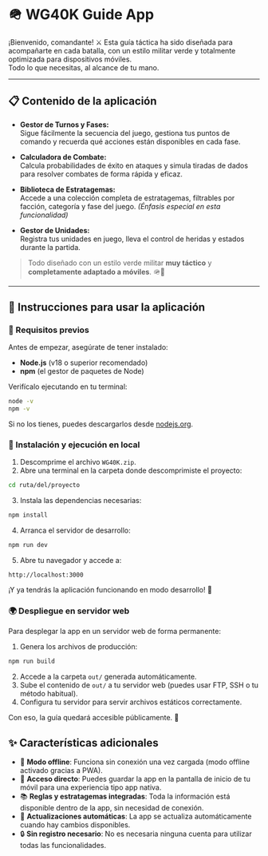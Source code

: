 # 🪖 WG40K Guide App

¡Bienvenido, comandante! ⚔️ Esta guía táctica ha sido diseñada para acompañarte en cada batalla, con un estilo militar verde y totalmente optimizada para dispositivos móviles.  
Todo lo que necesitas, al alcance de tu mano.

---

## 📋 Contenido de la aplicación

- **Gestor de Turnos y Fases:**  
  Sigue fácilmente la secuencia del juego, gestiona tus puntos de comando y recuerda qué acciones están disponibles en cada fase.

- **Calculadora de Combate:**  
  Calcula probabilidades de éxito en ataques y simula tiradas de dados para resolver combates de forma rápida y eficaz.

- **Biblioteca de Estratagemas:**  
  Accede a una colección completa de estratagemas, filtrables por facción, categoría y fase del juego. *(Énfasis especial en esta funcionalidad)*

- **Gestor de Unidades:**  
  Registra tus unidades en juego, lleva el control de heridas y estados durante la partida.

> Todo diseñado con un estilo verde militar **muy táctico** y **completamente adaptado a móviles**. 🪖📱

---

## 🚀 Instrucciones para usar la aplicación

### 🔧 Requisitos previos

Antes de empezar, asegúrate de tener instalado:
- **Node.js** (v18 o superior recomendado)
- **npm** (el gestor de paquetes de Node)

Verifícalo ejecutando en tu terminal:
```bash
node -v
npm -v
```

Si no los tienes, puedes descargarlos desde [nodejs.org](https://nodejs.org).

### 📂 Instalación y ejecución en local

1. Descomprime el archivo `WG40K.zip`.
2. Abre una terminal en la carpeta donde descomprimiste el proyecto:
```bash
cd ruta/del/proyecto
```

3. Instala las dependencias necesarias:
```bash
npm install
```

4. Arranca el servidor de desarrollo:
```bash
npm run dev
```

5. Abre tu navegador y accede a:
```
http://localhost:3000
```

¡Y ya tendrás la aplicación funcionando en modo desarrollo! 🚀

### 🌍 Despliegue en servidor web

Para desplegar la app en un servidor web de forma permanente:

1. Genera los archivos de producción:
```bash
npm run build
```

2. Accede a la carpeta `out/` generada automáticamente.
3. Sube el contenido de `out/` a tu servidor web (puedes usar FTP, SSH o tu método habitual).
4. Configura tu servidor para servir archivos estáticos correctamente.

Con eso, la guía quedará accesible públicamente. 🎯

## ✨ Características adicionales

- 📴 **Modo offline**: Funciona sin conexión una vez cargada (modo offline activado gracias a PWA).
- 📱 **Acceso directo**: Puedes guardar la app en la pantalla de inicio de tu móvil para una experiencia tipo app nativa.
- 📚 **Reglas y estratagemas integradas**: Toda la información está disponible dentro de la app, sin necesidad de conexión.
- 🔄 **Actualizaciones automáticas**: La app se actualiza automáticamente cuando hay cambios disponibles.
- 🔒 **Sin registro necesario**: No es necesaria ninguna cuenta para utilizar todas las funcionalidades.
